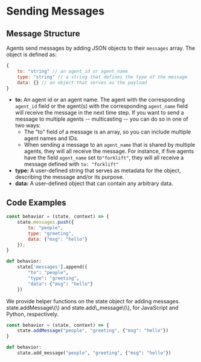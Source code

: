 # Sending Messages

## Message Structure

Agents send messages by adding JSON objects to their `messages` array. The object is defined as:

```javascript
{
    to: "string" // an agent_id or agent_name
    type: "string" // a string that defines the type of the message
    data: {} // an object that serves as the payload 
}
```

* **to:** An agent id or an agent name. The agent with the corresponding `agent_id` field or the agent\(s\) with the corresponding `agent_name` field will receive the message in the next time step. If you want to send a message to multiple agents -- multicasting -- you can do so in one of two ways:
  * The "to" field of a message is an array, so you can include multiple agent names and IDs.
  * When sending a message to an `agent_name` that is shared by multiple agents, they will all receive the message. For instance, if five agents have the field `agent_name` set to`"forklift"`, they will all receive a message defined with `to: "forklift"`
* **type:** A user-defined string that serves as metadata for the object, describing the message and/or its purpose. 
* **data:** A user-defined object that can contain any arbitrary data.

## Code Examples

<Tabs>
<Tab title="JavaScript" >


```javascript
const behavior = (state, context) => {
    state.messages.push({
        to: "people", 
        type: "greeting", 
        data: {"msg": "hello"}
    });
}
```
</Tab>

<Tab title="Python" >


```python
def behavior:
    state['messages'].append({
        "to": "people", 
        "type": "greeting", 
        "data": {"msg": "hello"}
    })
```
</Tab>
</Tabs>

<Hint style="info">
We provide helper functions on the state object for adding messages. state.addMessage\(\) and state.add\_message\(\), for JavaScript and Python, respectively.
</Hint>

<Tabs>
<Tab title="JavaScript" >


```javascript
const behavior = (state, context) => {
    state.addMessage("people", "greeting", {"msg": "hello"})
}
```
</Tab>

<Tab title="Python" >


```python
def behavior:
    state.add_message("people", "greeting", {"msg": "hello"})
```
</Tab>
</Tabs>

